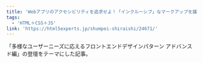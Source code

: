 ```yaml
---
title: 'Webアプリのアクセシビリティを追求せよ！「インクルーシブ」なマークアップを議論しながら学んでみた'
tags:
  - 'HTML＋CSS＋JS'
link: 'https://html5experts.jp/shumpei-shiraishi/24671/'
---
```


「多様なユーザーニーズに応えるフロントエンドデザインパターン アドバンスド編」の登壇をテーマにした記事。
